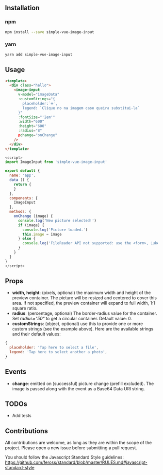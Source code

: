 ## Installation

### npm

``` sh
npm install --save simple-vue-image-input
```
### yarn

``` sh
yarn add simple-vue-image-input
```

## Usage

```HTML
<template>
  <div class="hello">    
    <image-input
      v-model="imageData"
      :customStrings="{
        placeholder:`➕`,
        legend: `Clique no na imagem caso queira substitui-la`
      }"
      :fontSize="'2em'"
      :width="600" 
      :height="600" 
      :radius="8"
      @change="onChange"
    />
  </div>
</template>
```

```javascript
<script>
import ImageInput from 'simple-vue-image-input'

export default {
  name: 'app',
  data () {
    return {
    }
  },
  components: {
    ImageInput
  },
  methods: {
    onChange (image) {
      console.log('New picture selected!')
      if (image) {
        console.log('Picture loaded.')
        this.image = image
      } else {
        console.log('FileReader API not supported: use the <form>, Luke!')
      }
    }
  }
}
</script>
```

## Props

- **width, height**: (pixels, optional) the maximum width and height of the preview container. The picture will be resized and centered to cover this area. If not specified, the preview container will expand to full width, 1:1 square ratio.
- **radius**: (percentage, optional) The border-radius value for the container. Set *radius="50"* to get a circular container. Default value: 0.
- **customStrings**: (object, optional) use this to provide one or more custom strings (see the example above). Here are the available strings and their default values:

```js
{
  placeholder: 'Tap here to select a file',
  legend: 'Tap here to select another a photo', 
}
```
   
## Events

- **change**: emitted on (successful) picture change (prefill excluded). The image is passed along with the event as a Base64 Data URI string. 

  
## TODOs

- Add tests

## Contributions

All contributions are welcome, as long as they are within the scope of the project. Please open a new issue before submitting a pull request.

You should follow the Javascript Standard Style guidelines:
https://github.com/feross/standard/blob/master/RULES.md#javascript-standard-style
